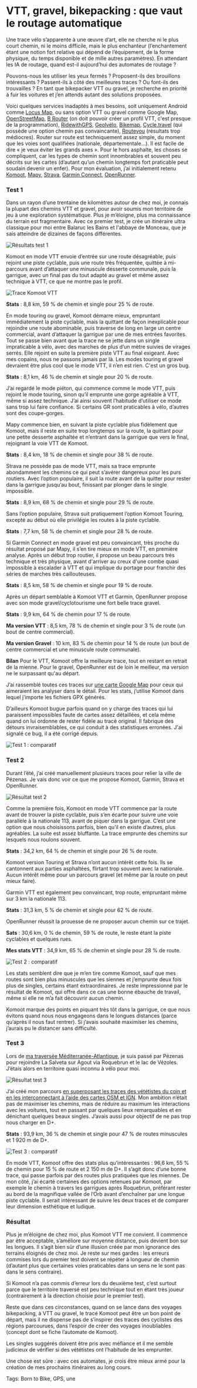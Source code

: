 # VTT, gravel, bikepacking : que vaut le routage automatique

Une trace vélo s’apparente à une œuvre d’art, elle ne cherche ni le plus court chemin, ni le moins difficile, mais le plus enchanteur (l’enchantement étant une notion fort relative qui dépend de l’équipement, de la forme physique, du temps disponible et de mille autres paramètres). En attendant les IA de routage, quand est-il aujourd’hui des automates de routage ?<span id="more-52477"></span>

Pouvons-nous les utiliser les yeux fermés ? Proposent-ils des brouillons intéressants ? Passent-ils à côté des meilleures traces ? Ou font-ils des trouvailles ? En tant que bikepacker VTT ou gravel, je recherche en priorité à fuir les voitures et j’en attends autant des solutions proposées.

Voici quelques services inadaptés à mes besoins, soit uniquement Android comme [Locus Map](https://www.locusmap.eu/), ou sans option VTT ou gravel comme Google Map, [OpenStreetMap](https://www.openstreetmap.org), [B Router](http://brouter.de/brouter-web/#map=5/50.986/9.844/osmfr) (on doit pouvoir créer un profil VTT, c'est presque de la programmation), [RidewithGPS](https://ridewithgps.com/r), [Geolvélo](www.geovelo.fr), [Bikemap](https://www.bikemap.net), [Cycle.travel](https://cycle.travel) (qui possède une option chemin pas convaincante), [Routeyou](https://www.routeyou.com) (résultats trop médiocres). Router sur route est techniquement assez simple, du moment que les voies sont qualifiées (nationale, départementale…). Il est facile de dire « je veux éviter les grands axes ». Pour le hors asphalte, les choses se compliquent, car les types de chemin sont innombrables et souvent peu décrits sur les cartes (d’autant qu’un chemin longtemps fort praticable peut soudain devenir un enfer). Pour mon évaluation, j’ai initialement retenu [Komoot](https://www.komoot.com), [Mapy](https://en.mapy.cz), [Strava](https://www.strava.com), [Garmin Connect](https://connect.garmin.com/modern/courses), [OpenRunner](https://www.openrunner.com/).

### Test 1

Dans un rayon d’une trentaine de kilomètres autour de chez moi, je connais la plupart des chemins VTT et gravel, pour avoir soumis mon territoire de jeu à une exploration systématique. Plus je m’éloigne, plus ma connaissance du terrain est fragmentaire. Avec ce premier test, je crée un itinéraire ultra classique pour moi entre Balaruc les Bains et l'abbaye de Monceau, que je sais atteindre de dizaines de façons différentes.

![Résultats test 1](https://tcrouzet.comhttps://tcrouzet.com/images_tc/2019/09/comp1-477x450.jpg)

Komoot en mode VTT envoie d’entrée sur une route désagréable, puis rejoint une piste cyclable, puis une route très fréquentée, quittée à mi-parcours avant d’attaquer une minuscule desserte communale, puis la garrigue, avec un final pas du tout adapté au gravel et même assez technique à VTT, ce que ne montre pas le profil.

![Trace Komoot VTT](https://tcrouzet.comhttps://tcrouzet.com/images_tc/2019/09/komoot-600x266.jpg)

**Stats** : 8,8 km, 59 % de chemin et single pour 25 % de route.

En mode touring ou gravel, Komoot démarre mieux, empruntant immédiatement la piste cyclable, mais la quittant de façon inexplicable pour rejoindre une route abominable, puis traverse de long en large un centre commercial, avant d’attaquer la garrigue par une de mes entrées favorites. Tout se passe bien avant que la trace ne se jette dans un single impraticable à vélo, avec des marches de plus d’un mètre suivies de virages serrés. Elle rejoint en suite la première piste VTT au final exigeant. Avec mes copains, nous ne passons jamais par là. Les modes touring et gravel devraient être plus cool que le mode VTT, il n’en est rien. C'est un gros bug.

**Stats** : 8,1 km, 46 % de chemin et single pour 20 % de route.

J’ai regardé le mode piéton, qui commence comme le mode VTT, puis rejoint le mode touring, sinon qu’il emprunte une gorge agréable à VTT, même si assez technique. J’ai ainsi souvent l’habitude d’utiliser ce mode sans trop lui faire confiance. Si certains GR sont praticables à vélo, d’autres sont des coupe-gorges.

Mapy commence bien, en suivant la piste cyclable plus fidèlement que Komoot, mais il reste en suite trop longtemps sur la route, la quittant pour une petite desserte asphaltée et n’entrant dans la garrigue que vers le final, rejoignant la voie VTT de Komoot.

**Stats** : 8,4 km, 18 % de chemin et single pour 38 % de route.

Strava ne possède pas de mode VTT, mais sa trace emprunte abondamment les chemins ce qui peut s’avérer dangereux pour les purs routiers. Avec l’option populaire, il suit la route avant de la quitter pour rester dans la garrigue jusqu’au bout, finissant par plonger dans le single impossible.

**Stats** : 8,9 km, 68 % de chemin et single pour 29 % de route.

Sans l’option populaire, Strava suit pratiquement l’option Komoot Touring, excepté au début où elle privilégie les routes à la piste cyclable.

**Stats** : 7,7 km, 58 % de chemin et single pour 28 % de route.

Si Garmin Connect en mode gravel est peu convaincant, très proche du résultat proposé par Mapy, il s’en tire mieux en mode VTT, en première analyse. Après un début trop routier, il propose un beau parcours très technique et très physique, avant d'arriver au creux d'une combe quasi impossible à escalader à VTT et qui implique du portage pour franchir des séries de marches très caillouteuses.

**Stats** : 8,5 km, 58 % de chemin et single pour 19 % de route.

Après un départ semblable à Komoot VTT et Garmin, OpenRunner propose avec son mode gravel/cyclotourisme une fort belle trace gravel.

**Stats** : 9,9 km, 64 % de chemin pour 17 % de route.

**Ma version VTT** : 8,5 km, 78 % de chemin et single pour 3 % de route (un bout de centre commercial).

**Ma version Gravel** : 10 km, 83 % de chemin pour 14 % de route (un bout de centre commercial et une minuscule route communale).

**Bilan** Pour le VTT, Komoot offre la meilleure trace, tout en restant en retrait de la mienne. Pour le gravel, OpenRunner est de loin le meilleur, ma version ne le surpassant qu'au départ.

J’ai rassemblé toutes ces traces sur [une carte Google Map](https://drive.google.com/open?id=1i6A0y2H5w6sQu6kDcKezTk9uMnnK3vGK&usp=sharing) pour ceux qui aimeraient les analyser dans le détail. Pour les stats, j’utilise Komoot dans lequel j’importe les fichiers GPX générés.

D’ailleurs Komoot bugue parfois quand on y charge des traces qui lui paraissent impossibles faute de cartes assez détaillées, et cela même quand on lui ordonne de rester fidèle au tracé original. Il fabrique des détours invraisemblables, ce qui conduit à des statistiques erronées. J'ai signalé ce bug, il a été corrigé depuis.

![Test 1 : comparatif](https://tcrouzet.comhttps://tcrouzet.com/images_tc/2019/09/test1bis-600x222.png)

### Test 2

Durant l’été, j’ai créé manuellement plusieurs traces pour relier la ville de Pézenas. Je vais donc voir ce que me propose Komoot, Garmin, Strava et OpenRunner.

![Résultat test 2](https://tcrouzet.comhttps://tcrouzet.com/images_tc/2019/09/comp2-600x266.jpg)

Comme la première fois, Komoot en mode VTT commence par la route avant de trouver la piste cyclable, puis s’en écarte pour suivre une voie parallèle à la nationale 113, avant de piquer dans la garrigue. C’est une option que nous choisissons parfois, bien qu’il en existe d’autres, plus agréables. La suite est assez bluffante. La trace emprunte des chemins sur lesquels nous roulons souvent.

**Stats** : 34,2 km, 64 % de chemin et single pour 26 % de route.

Komoot version Touring et Strava n’ont aucun intérêt cette fois. Ils se cantonnent aux parties asphaltées, flirtant trop souvent avec la nationale. Aucun intérêt même pour un parcours gravel (et même par la route on peut mieux faire).

Garmin VTT est également peu convaincant, trop route, empruntant même sur 3 km la nationale 113.

**Stats** : 31,3 km, 5 % de chemin et single pour 62 % de route.

OpenRunner réussit la prouesse de ne proposer aucun chemin sur ce trajet.

**Sats** : 30,6 km, 0 % de chemin, 59 % de route, le reste étant la piste cyclables et quelques rues.

**Mes stats VTT** : 34,9 km, 65 % de chemin et single pour 28 % de route.

![Test 2 : comparatif](https://tcrouzet.comhttps://tcrouzet.com/images_tc/2019/09/test2-600x89.png)

Les stats semblent dire que je m’en tire comme Komoot, sauf que mes routes sont bien plus minuscules que les siennes et j’emprunte deux fois plus de singles, certains étant extraordinaires. Je reste impressionné par le résultat de Komoot, qui offre dans ce cas une bonne ébauche de travail, même si elle ne m’a fait découvrir aucun chemin.

Komoot marque des points en piquant très tôt dans la garrigue, ce que nous évitons quand nous nous engageons dans le longues distances (parce qu’après il nous faut rentrer). Si j’avais souhaité maximiser les chemins, j’aurais pu le distancer sans difficulté.

### Test 3

Lors de [ma traversée Méditerranée-Atlantique](https://tcrouzet.com/2019/08/22/une-traversee-de-la-france-sud-a-vtt/), je suis passé par Pézenas pour rejoindre La Salveta sur Agout via Roquebrun et le lac de Vézoles. J’étais alors en territoire quasi inconnu à vélo pour moi.

![Résultat test 3](https://tcrouzet.comhttps://tcrouzet.com/images_tc/2019/09/comp3-600x292.jpg)

J’ai créé mon parcours [en superposant les traces des vététistes du coin et en les interconnectant à l’aide des cartes OSM et IGN](https://tcrouzet.com/2019/04/12/bikepacking-mediterranee-atlantique/). Mon ambition n’était pas de maximiser les chemins, mais de réduire au maximum les interactions avec les voitures, tout en passant par quelques lieux remarquables et en dénichant quelques beaux singles. J’avais aussi pour objectif de ne pas trop nous charger en D+.

**Stats** : 93,9 km, 36 % de chemin et single pour 47 % de routes minuscules et 1 920 m de D+.

![Test 3 : comparatif](https://tcrouzet.comhttps://tcrouzet.com/images_tc/2019/09/test3-600x65.png)

En mode VTT, Komoot offre des stats plus qu’intéressantes : 96,6 km, 55 % de chemin pour 15 % de route et 2 150 m de D+. Il s’agit donc d’une bonne trace, qui passe parfois par des routes plus pratiquées que les miennes. De mon côté, j’ai écarté certaines des options retenues par Komoot, par exemple le chemin à travers les garrigues après Roquebrun, préférant rester au bord de la magnifique vallée de l’Orb avant d’enchaîner par une longue piste cyclable. Il serait intéressant de suivre les deux traces et de comparer leur dimension esthétique et ludique.

### Résultat

Plus je m’éloigne de chez moi, plus Komoot VTT me convient. Il commence par être acceptable, s’améliore sur moyenne distance, puis devient bon sur les longues. Il s’agit bien sûr d’une illusion créée par mon ignorance des terrains éloignés de chez moi. Je reste sur mes gardes : les erreurs commises lors du premier test doivent se répéter à longueur de chemin (d’autant plus que certaines voies praticables dans un sens ne le sont pas dans le sens contraire).

Si Komoot n’a pas commis d’erreur lors du deuxième test, c’est surtout parce que le territoire traversé est peu technique tout en étant très joueur (contrairement à la direction choisie pour le premier test).

Reste que dans ces circonstances, quand on se lance dans des voyages bikepacking, à VTT ou gravel, le tracé Komoot peut être un bon point de départ, mais il ne dispense pas de s’inspirer des traces des cyclistes des régions parcourues, dans l’espoir de créer des voyages inoubliables (concept dont se fiche l’automate de Komoot).

Les singles suggérés doivent être pris avec méfiance et il me semble judicieux de vérifier si des vététistes ont l’habitude de les emprunter.

Une chose est sûre : avec ces automates, je crois être mieux armé pour la création de mes prochains itinéraires au long cours.

Tags: Born to Bike, GPS, une